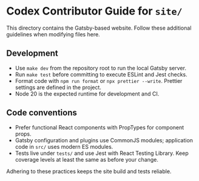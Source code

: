 # Codex Contributor Guide for `site/`

This directory contains the Gatsby-based website. Follow these additional guidelines when modifying files here.

## Development

- Use `make dev` from the repository root to run the local Gatsby server.
- Run `make test` before committing to execute ESLint and Jest checks.
- Format code with `npm run format` or `npx prettier --write`. Prettier settings are defined in the project.
- Node 20 is the expected runtime for development and CI.

## Code conventions

- Prefer functional React components with PropTypes for component props.
- Gatsby configuration and plugins use CommonJS modules; application code in `src/` uses modern ES modules.
- Tests live under `tests/` and use Jest with React Testing Library. Keep coverage levels at least the same as before your change.

Adhering to these practices keeps the site build and tests reliable.

